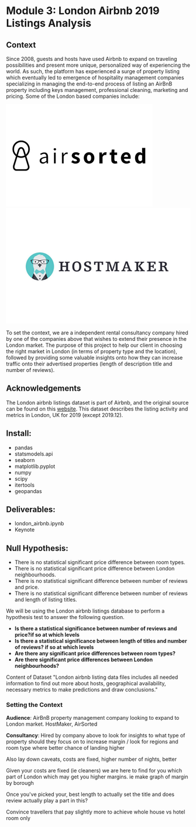 # Module 3: London Airbnb 2019 Listings Analysis

## Context
Since 2008, guests and hosts have used Airbnb to expand on traveling possibilities and present more unique, personalized way of experiencing the world. As such, the platform has experienced a surge of property listing which eventually led to emergence of hospitality management companies specializing in managing the end-to-end process of listing an AirBnB property including keys management, professional cleaning, marketing and pricing. Some of the London based companies include:

![Repo List](pictures/airsorted.jpg)
![Repo List](pictures/hostmaker.jpg)

To set the context, we are a independent rental consultancy company hired by one of the companies above that wishes to extend their presence in the London market. The purpose of this project to help our client in choosing the right market in London (in terms of property type and the location), followed by providing some valuable insights onto how they can increase traffic onto their advertised properties (length of description title and number of reviews).


## Acknowledgements
The London airbnb listings dataset is part of Airbnb, and the original source can be found on this [website](http://insideairbnb.com/). This dataset describes the listing activity and metrics in London, UK for 2019 (except 2019.12).

## Install:
- pandas
- statsmodels.api
- seaborn
- matplotlib.pyplot
- numpy
- scipy
- itertools
- geopandas

## Deliverables:
- london_airbnb.ipynb
- Keynote

## Null Hypothesis:
- There is no statistical significant price difference between room types.
- There is no statistical significant price difference between London neighbourhoods.
- There is no statistical significant difference between number of reviews and price.
- There is no statistical significant difference between number of reviews and length of listing titles.



We will be using the London airbnb listings database to perform a hypothesis test to answer the following question.
- **Is there a statistical significance between number of reviews and price?if so at which levels**
- **Is there a statistical significance between length of titles and number of reviews? if so at which levels**
- **Are there any significant price differences between room types?**
- **Are there significant price differences between London neighbourhoods?**

Content of Dataset
"London airbnb listing data files includes all needed information to find out more about hosts, geographical availability, necessary metrics to make predictions and draw conclusions."

### Setting the Context


**Audience**: AirBnB property management company looking to expand to London market. HostMaker, AirSorted

**Consultancy**: Hired by company above to look for insights to what type of property should they focus on to increase margin / look for regions and room type where better chance of landing higher

Also lay down caveats, costs are fixed, higher number of nights, better

Given your costs are fixed (ie cleaners) we are here to find for you which part of London which may get you higher margins. ie make graph of margin by borough

Once you've picked your, best length to actually set the title and does review actually play a part in this?

Convince travellers that pay slightly more to achieve whole house vs hotel room only

